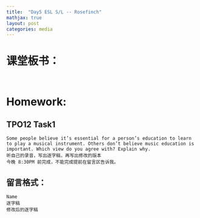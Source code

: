 ```yaml
---
title:  "Day5 ESL S/L -- Rosefinch"
mathjax: true
layout: post
categories: media
---
```


# 课堂板书：

```


```
# Homework:
## TPO12 Task1
```
Some people believe it’s essential for a person’s education to learn to play a musical instrument. Others don’t believe music education is important. Which view do you agree with? Explain why.
听自己的录音，写出逐字稿，再写出修改的版本
今晚 8:30PM 前完成，不能完成提前在留言区告诉我。
```
## 留言格式：
```Name ``` <br>
```逐字稿``` <br>
```修改后的逐字稿```
